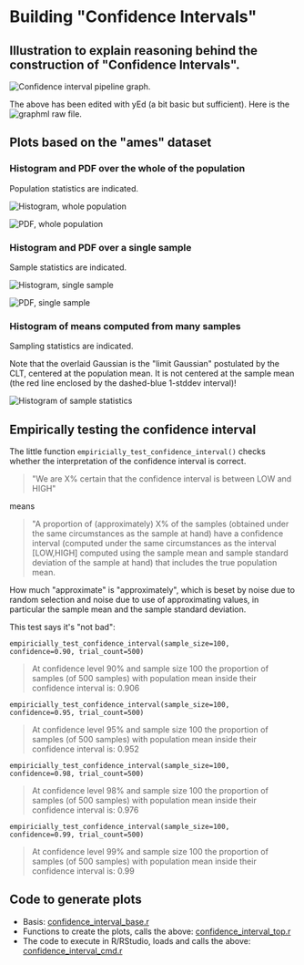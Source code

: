 # Building "Confidence Intervals"

## Illustration to explain reasoning behind the construction of "Confidence Intervals".

![Confidence interval pipeline graph](https://raw.githubusercontent.com/dtonhofer/rstudio_coding/master/course_2/diagram/confidence_interval_pipeline.png).

The above has been edited with yEd (a bit basic but sufficient). Here is the ![graphml raw file](https://raw.githubusercontent.com/dtonhofer/rstudio_coding/master/course_2/diagram/confidence_interval_pipeline.graphml).

## Plots based on the "ames" dataset

### Histogram and PDF over the whole of the population

Population statistics are indicated.

![Histogram, whole population](https://raw.githubusercontent.com/dtonhofer/rstudio_coding/master/course_2/plots/histogram_of_ames_area_randvar_over_population.png)

![PDF, whole population](https://raw.githubusercontent.com/dtonhofer/rstudio_coding/master/course_2/plots/pdf_of_ames_area_randvar_over_population.png)

### Histogram and PDF over a single sample

Sample statistics are indicated.

![Histogram, single sample](https://raw.githubusercontent.com/dtonhofer/rstudio_coding/master/course_2/plots/histogram_of_ames_area_randvar_for_single_sample.png)

![PDF, single sample](https://raw.githubusercontent.com/dtonhofer/rstudio_coding/master/course_2/plots/pdf_of_ames_area_randvar_for_single_sample.png)

### Histogram of means computed from many samples

Sampling statistics are indicated.

Note that the overlaid Gaussian is the "limit Gaussian" postulated by the CLT, centered at the population mean. It is
not centered at the sample mean (the red line enclosed by the dashed-blue 1-stddev interval)!

![Histogram of sample statistics](https://raw.githubusercontent.com/dtonhofer/rstudio_coding/master/course_2/plots/histogram_of_mean_over_samples_of_ames_area_randvar.png)

## Empirically testing the confidence interval

The little function `empiricially_test_confidence_interval()` checks whether the interpretation of
the confidence interval is correct.

> "We are X% certain that the confidence interval is between LOW and HIGH"

means

> "A proportion of (approximately) X% of the samples (obtained under the same circumstances
> as the sample at hand) have a confidence interval (computed under the same circumstances
> as the interval [LOW,HIGH] computed using the sample mean and sample standard deviation of the
> sample at hand) that includes the true population mean.

How much "approximate" is "approximately", which is beset by noise due to random selection
and noise due to use of approximating values, in particular the sample mean and the sample
standard deviation.

This test says it's "not bad":

````
empiricially_test_confidence_interval(sample_size=100, confidence=0.90, trial_count=500)
````

> At confidence level 90% and sample size 100
> the proportion of samples (of 500 samples) with
> population mean inside their confidence interval is: 0.906

````
empiricially_test_confidence_interval(sample_size=100, confidence=0.95, trial_count=500)
````

> At confidence level 95% and sample size 100
> the proportion of samples (of 500 samples) with 
> population mean inside their confidence interval is: 0.952

````
empiricially_test_confidence_interval(sample_size=100, confidence=0.98, trial_count=500)
````

> At confidence level 98% and sample size 100
> the proportion of samples (of 500 samples) with
> population mean inside their confidence interval is: 0.976

````
empiricially_test_confidence_interval(sample_size=100, confidence=0.99, trial_count=500)
````

> At confidence level 99% and sample size 100
> the proportion of samples (of 500 samples) with
> population mean inside their confidence interval is: 0.99

## Code to generate plots

- Basis: [confidence_interval_base.r](https://raw.githubusercontent.com/dtonhofer/rstudio_coding/master/course_2/code/confidence_interval_base.r)
- Functions to create the plots, calls the above: [confidence_interval_top.r](https://raw.githubusercontent.com/dtonhofer/rstudio_coding/master/course_2/code/confidence_interval_top.r)
- The code to execute in R/RStudio, loads and calls the above: [confidence_interval_cmd.r](https://raw.githubusercontent.com/dtonhofer/rstudio_coding/master/course_2/code/confidence_interval_cmd.r)

